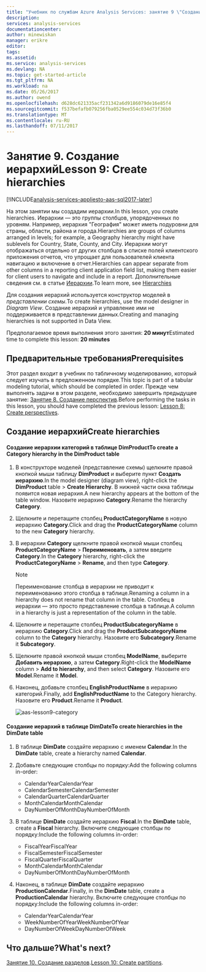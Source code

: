 ```yaml
---
title: "Учебник по службам Azure Analysis Services: занятие 9 \"Создание иерархий\" | Документы Майкрософт"
description: 
services: analysis-services
documentationcenter: 
author: minewiskan
manager: erikre
editor: 
tags: 
ms.assetid: 
ms.service: analysis-services
ms.devlang: NA
ms.topic: get-started-article
ms.tgt_pltfrm: NA
ms.workload: na
ms.date: 05/26/2017
ms.author: owend
ms.openlocfilehash: d628dc621335acf231342a6d9186079de16e85f4
ms.sourcegitcommit: f537befafb079256fba0529ee554c034d73f36b0
ms.translationtype: MT
ms.contentlocale: ru-RU
ms.lasthandoff: 07/11/2017
---
```

# <a name="lesson-9-create-hierarchies"></a><span data-ttu-id="e57f7-102">Занятие 9. Создание иерархий</span><span class="sxs-lookup"><span data-stu-id="e57f7-102">Lesson 9: Create hierarchies</span></span>

[!INCLUDE[analysis-services-appliesto-aas-sql2017-later](../../../includes/analysis-services-appliesto-aas-sql2017-later.md)]

<span data-ttu-id="e57f7-103">На этом занятии мы создадим иерархии.</span><span class="sxs-lookup"><span data-stu-id="e57f7-103">In this lesson, you create hierarchies.</span></span> <span data-ttu-id="e57f7-104">Иерархии — это группы столбцов, упорядоченных по уровням. Например, иерархия "География" может иметь подуровни для страны, области, района и города.</span><span class="sxs-lookup"><span data-stu-id="e57f7-104">Hierarchies are groups of columns arranged in levels; for example, a Geography hierarchy might have sublevels for Country, State, County, and City.</span></span> <span data-ttu-id="e57f7-105">Иерархии могут отображаться отдельно от других столбцов в списке полей клиентского приложения отчетов, что упрощает для пользователей клиента навигацию и включение в отчет.</span><span class="sxs-lookup"><span data-stu-id="e57f7-105">Hierarchies can appear separate from other columns in a reporting client application field list, making them easier for client users to navigate and include in a report.</span></span> <span data-ttu-id="e57f7-106">Дополнительные сведения см. в статье [Иерархии](https://docs.microsoft.com/sql/analysis-services/tabular-models/hierarchies-ssas-tabular).</span><span class="sxs-lookup"><span data-stu-id="e57f7-106">To learn more, see [Hierarchies](https://docs.microsoft.com/sql/analysis-services/tabular-models/hierarchies-ssas-tabular)</span></span>
  
<span data-ttu-id="e57f7-107">Для создания иерархий используется конструктор моделей в *представлении схемы*.</span><span class="sxs-lookup"><span data-stu-id="e57f7-107">To create hierarchies, use the model designer in *Diagram View*.</span></span> <span data-ttu-id="e57f7-108">Создание иерархий и управление ими не поддерживается в представлении данных.</span><span class="sxs-lookup"><span data-stu-id="e57f7-108">Creating and managing hierarchies is not supported in Data View.</span></span>  
  
<span data-ttu-id="e57f7-109">Предполагаемое время выполнения этого занятия: **20 минут**</span><span class="sxs-lookup"><span data-stu-id="e57f7-109">Estimated time to complete this lesson: **20 minutes**</span></span>  
  
## <a name="prerequisites"></a><span data-ttu-id="e57f7-110">Предварительные требования</span><span class="sxs-lookup"><span data-stu-id="e57f7-110">Prerequisites</span></span>  
<span data-ttu-id="e57f7-111">Этот раздел входит в учебник по табличному моделированию, который следует изучать в предложенном порядке.</span><span class="sxs-lookup"><span data-stu-id="e57f7-111">This topic is part of a tabular modeling tutorial, which should be completed in order.</span></span> <span data-ttu-id="e57f7-112">Прежде чем выполнять задачи в этом разделе, необходимо завершить предыдущее занятие: [Занятие 8. Создание перспектив](../tutorials/aas-lesson-8-create-perspectives.md).</span><span class="sxs-lookup"><span data-stu-id="e57f7-112">Before performing the tasks in this lesson, you should have completed the previous lesson: [Lesson 8: Create perspectives](../tutorials/aas-lesson-8-create-perspectives.md).</span></span>  
  
## <a name="create-hierarchies"></a><span data-ttu-id="e57f7-113">Создание иерархий</span><span class="sxs-lookup"><span data-stu-id="e57f7-113">Create hierarchies</span></span>  
  
#### <a name="to-create-a-category-hierarchy-in-the-dimproduct-table"></a><span data-ttu-id="e57f7-114">Создание иерархии категорий в таблице DimProduct</span><span class="sxs-lookup"><span data-stu-id="e57f7-114">To create a Category hierarchy in the DimProduct table</span></span>  
  
1.  <span data-ttu-id="e57f7-115">В конструкторе моделей (представление схемы) щелкните правой кнопкой мыши таблицу **DimProduct** и выберите пункт **Создать иерархию**.</span><span class="sxs-lookup"><span data-stu-id="e57f7-115">In the model designer (diagram view), right-click the **DimProduct** table > **Create Hierarchy**.</span></span> <span data-ttu-id="e57f7-116">В нижней части окна таблицы появится новая иерархия.</span><span class="sxs-lookup"><span data-stu-id="e57f7-116">A new hierarchy appears at the bottom of the table window.</span></span> <span data-ttu-id="e57f7-117">Назовите иерархию **Category**.</span><span class="sxs-lookup"><span data-stu-id="e57f7-117">Rename the hierarchy **Category**.</span></span>  
  
2.  <span data-ttu-id="e57f7-118">Щелкните и перетащите столбец **ProductCategoryName** в новую иерархию **Category**.</span><span class="sxs-lookup"><span data-stu-id="e57f7-118">Click and drag the **ProductCategoryName** column to the new **Category** hierarchy.</span></span>  
  
3.  <span data-ttu-id="e57f7-119">В иерархии **Category** щелкните правой кнопкой мыши столбец **ProductCategoryName** > **Переименовать**, а затем введите **Category**.</span><span class="sxs-lookup"><span data-stu-id="e57f7-119">In the **Category** hierarchy, right-click the **ProductCategoryName** > **Rename**, and then type **Category**.</span></span>  
  
    > [!NOTE]  
    > <span data-ttu-id="e57f7-120">Переименование столбца в иерархии не приводит к переименованию этого столбца в таблице.</span><span class="sxs-lookup"><span data-stu-id="e57f7-120">Renaming a column in a hierarchy does not rename that column in the table.</span></span> <span data-ttu-id="e57f7-121">Столбец в иерархии — это просто представление столбца в таблице.</span><span class="sxs-lookup"><span data-stu-id="e57f7-121">A column in a hierarchy is just a representation of the column in the table.</span></span>  
  
4.  <span data-ttu-id="e57f7-122">Щелкните и перетащите столбец **ProductSubcategoryName** в иерархию **Category**.</span><span class="sxs-lookup"><span data-stu-id="e57f7-122">Click and drag the **ProductSubcategoryName** column to the **Category** hierarchy.</span></span> <span data-ttu-id="e57f7-123">Назовите его **Subcategory**.</span><span class="sxs-lookup"><span data-stu-id="e57f7-123">Rename it **Subcategory**.</span></span> 
  
5.  <span data-ttu-id="e57f7-124">Щелкните правой кнопкой мыши столбец **ModelName**, выберите **Добавить иерархию**, а затем **Category**.</span><span class="sxs-lookup"><span data-stu-id="e57f7-124">Right-click the **ModelName** column > **Add to hierarchy**, and then select **Category**.</span></span> <span data-ttu-id="e57f7-125">Назовите его **Model**.</span><span class="sxs-lookup"><span data-stu-id="e57f7-125">Rename it **Model**.</span></span>

6.  <span data-ttu-id="e57f7-126">Наконец, добавьте столбец **EnglishProductName** в иерархию категорий.</span><span class="sxs-lookup"><span data-stu-id="e57f7-126">Finally, add **EnglishProductName** to the Category hierarchy.</span></span> <span data-ttu-id="e57f7-127">Назовите его **Product**.</span><span class="sxs-lookup"><span data-stu-id="e57f7-127">Rename it **Product**.</span></span>  

    ![aas-lesson9-category](../tutorials/media/aas-lesson9-category.png)
  
#### <a name="to-create-hierarchies-in-the-dimdate-table"></a><span data-ttu-id="e57f7-129">Создание иерархий в таблице DimDate</span><span class="sxs-lookup"><span data-stu-id="e57f7-129">To create hierarchies in the DimDate table</span></span>  
  
1.  <span data-ttu-id="e57f7-130">В таблице **DimDate** создайте иерархию с именем **Calendar**.</span><span class="sxs-lookup"><span data-stu-id="e57f7-130">In the **DimDate** table, create a hierarchy named **Calendar**.</span></span>  
  
3.  <span data-ttu-id="e57f7-131">Добавьте следующие столбцы по порядку:</span><span class="sxs-lookup"><span data-stu-id="e57f7-131">Add the following columns in-order:</span></span>

    *  <span data-ttu-id="e57f7-132">CalendarYear</span><span class="sxs-lookup"><span data-stu-id="e57f7-132">CalendarYear</span></span>
    *  <span data-ttu-id="e57f7-133">CalendarSemester</span><span class="sxs-lookup"><span data-stu-id="e57f7-133">CalendarSemester</span></span>
    *  <span data-ttu-id="e57f7-134">CalendarQuarter</span><span class="sxs-lookup"><span data-stu-id="e57f7-134">CalendarQuarter</span></span>
    *  <span data-ttu-id="e57f7-135">MonthCalendar</span><span class="sxs-lookup"><span data-stu-id="e57f7-135">MonthCalendar</span></span>
    *  <span data-ttu-id="e57f7-136">DayNumberOfMonth</span><span class="sxs-lookup"><span data-stu-id="e57f7-136">DayNumberOfMonth</span></span>
    
4.  <span data-ttu-id="e57f7-137">В таблице **DimDate** создайте иерархию **Fiscal**.</span><span class="sxs-lookup"><span data-stu-id="e57f7-137">In the **DimDate** table, create a **Fiscal** hierarchy.</span></span> <span data-ttu-id="e57f7-138">Включите следующие столбцы по порядку:</span><span class="sxs-lookup"><span data-stu-id="e57f7-138">Include the following columns in-order:</span></span>  
  
    *  <span data-ttu-id="e57f7-139">FiscalYear</span><span class="sxs-lookup"><span data-stu-id="e57f7-139">FiscalYear</span></span>
    *  <span data-ttu-id="e57f7-140">FiscalSemester</span><span class="sxs-lookup"><span data-stu-id="e57f7-140">FiscalSemester</span></span>
    *  <span data-ttu-id="e57f7-141">FiscalQuarter</span><span class="sxs-lookup"><span data-stu-id="e57f7-141">FiscalQuarter</span></span>
    *  <span data-ttu-id="e57f7-142">MonthCalendar</span><span class="sxs-lookup"><span data-stu-id="e57f7-142">MonthCalendar</span></span>
    *  <span data-ttu-id="e57f7-143">DayNumberOfMonth</span><span class="sxs-lookup"><span data-stu-id="e57f7-143">DayNumberOfMonth</span></span>
  
5.  <span data-ttu-id="e57f7-144">Наконец, в таблице **DimDate** создайте иерархию **ProductionCalendar**.</span><span class="sxs-lookup"><span data-stu-id="e57f7-144">Finally, in the **DimDate** table, create a **ProductionCalendar** hierarchy.</span></span> <span data-ttu-id="e57f7-145">Включите следующие столбцы по порядку:</span><span class="sxs-lookup"><span data-stu-id="e57f7-145">Include the following columns in-order:</span></span>  
    *  <span data-ttu-id="e57f7-146">CalendarYear</span><span class="sxs-lookup"><span data-stu-id="e57f7-146">CalendarYear</span></span>
    *  <span data-ttu-id="e57f7-147">WeekNumberOfYear</span><span class="sxs-lookup"><span data-stu-id="e57f7-147">WeekNumberOfYear</span></span>
    *  <span data-ttu-id="e57f7-148">DayNumberOfWeek</span><span class="sxs-lookup"><span data-stu-id="e57f7-148">DayNumberOfWeek</span></span>
  
 ## <a name="whats-next"></a><span data-ttu-id="e57f7-149">Что дальше?</span><span class="sxs-lookup"><span data-stu-id="e57f7-149">What's next?</span></span>
<span data-ttu-id="e57f7-150">[Занятие 10. Создание разделов](../tutorials/aas-lesson-10-create-partitions.md).</span><span class="sxs-lookup"><span data-stu-id="e57f7-150">[Lesson 10: Create partitions](../tutorials/aas-lesson-10-create-partitions.md).</span></span> 
  
  
